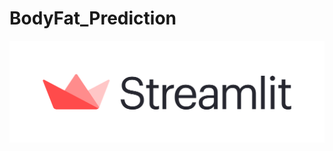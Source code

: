 # BodyFat_Prediction

[![Streamlit](Streamlit.png)]([https://www.streamlit.io/](https://bodyfatprediction-hnchpvoe43czpnahsnev4m.streamlit.app/)https://bodyfatprediction-hnchpvoe43czpnahsnev4m.streamlit.app/)
